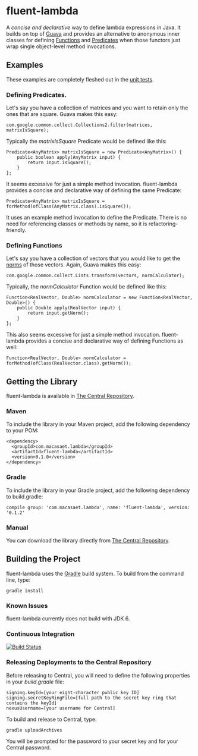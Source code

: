 fluent-lambda
=============

A *concise and declarative* way to define lambda expressions in Java. It builds on top of [Guava][1] and provides an alternative to anonymous inner classes for defining [Functions][2] and [Predicates][3] when those functors just wrap single object-level method invocations.

## Examples

These examples are completely fleshed out in the [unit tests][4].

### Defining Predicates.

Let's say you have a collection of matrices and you want to retain only the ones that are square. Guava makes this easy:

    com.google.common.collect.Collections2.filter(matrices, matrixIsSquare);

Typically the *matrixIsSquare* Predicate would be defined like this:

    Predicate<AnyMatrix> matrixIsSquare = new Predicate<AnyMatrix>() {
        public boolean apply(AnyMatrix input) {
            return input.isSquare();
        }
    };

It seems excessive for just a simple method invocation. fluent-lambda provides a concise and declarative way of defining the same Predicate:

    Predicate<AnyMatrix> matrixIsSquare = forMethod(ofClass(AnyMatrix.class).isSquare());

It uses an example method invocation to define the Predicate. There is no need for referencing classes or methods by name, so it is refactoring-friendly.

### Defining Functions

Let's say you have a collection of vectors that you would like to get the [norms][5] of those vectors. Again, Guava makes this easy:

    com.google.common.collect.Lists.transform(vectors, normCalculator);

Typically, the *normCalculator* Function would be defined like this:

    Function<RealVector, Double> normCalculator = new Function<RealVector, Double>() {
        public Double apply(RealVector input) {
            return input.getNorm();
        }
    };

This also seems excessive for just a simple method invocation. fluent-lambda provides a concise and declarative way of defining Functions as well:

    Function<RealVector, Double> normCalculator = forMethod(ofClass(RealVector.class).getNorm());

## Getting the Library

fluent-lambda is available in [The Central Repository][6].

### Maven

To include the library in your Maven project, add the following dependency to your POM:

    <dependency>
      <groupId>com.macasaet.lambda</groupId>
      <artifactId>fluent-lambda</artifactId>
      <version>0.1.0</version>
    </dependency>

### Gradle

To include the library in your Gradle project, add the following dependency to build.gradle:

    compile group: 'com.macasaet.lambda', name: 'fluent-lambda', version: '0.1.2'

### Manual

You can download the library directly from [The Central Repository][6].

## Building the Project

fluent-lambda uses the [Gradle][7] build system. To build from the command line, type:

    gradle install

### Known Issues

fluent-lambda currently does not build with JDK 6.

### Continuous Integration

[![Build Status](https://travis-ci.org/l0s/fluent-lambda.png?branch=master)](https://travis-ci.org/l0s/fluent-lambda)

### Releasing Deployments to the Central Repository

Before releasing to Central, you will need to define the following properties in your *build.gradle* file:

    signing.keyId=[your eight-character public key ID]
    signing.secretKeyRingFile=[full path to the secret key ring that contains the keyId]
    nexusUsername=[your username for Central]

To build and release to Central, type:

    gradle uploadArchives

You will be prompted for the password to your secret key and for your Central password.

  [1]: https://code.google.com/p/guava-libraries/
  [2]: http://docs.guava-libraries.googlecode.com/git-history/release/javadoc/com/google/common/base/Function.html
  [3]: http://docs.guava-libraries.googlecode.com/git-history/release/javadoc/com/google/common/base/Predicate.html
  [4]: https://github.com/l0s/fluent-lambda/blob/master/src/test/java/com/macasaet/lambda/fluent/Examples.java
  [5]: https://en.wikipedia.org/wiki/Norm_%28mathematics%29
  [6]: http://search.maven.org/#browse%7C523643277
  [7]: http://www.gradle.org/
